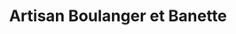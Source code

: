 ---
title: "Artisan Boulanger et Banette"
url: /saint-jean-de-braye/artisan-boulanger-et-banette/
shop: boulangerie
---